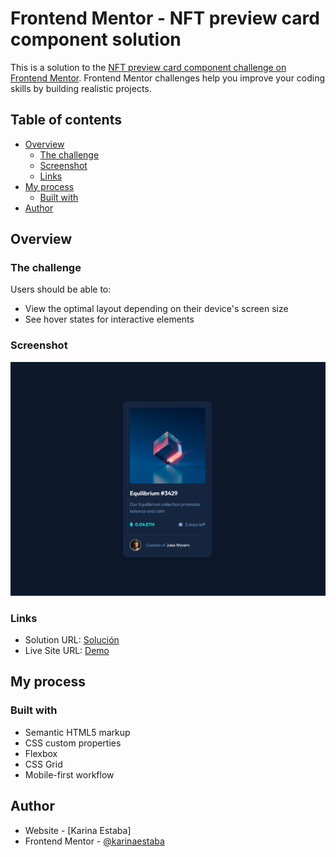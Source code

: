 # Frontend Mentor - NFT preview card component solution

This is a solution to the [NFT preview card component challenge on Frontend Mentor](https://www.frontendmentor.io/challenges/nft-preview-card-component-SbdUL_w0U). Frontend Mentor challenges help you improve your coding skills by building realistic projects. 

## Table of contents

- [Overview](#overview)
  - [The challenge](#the-challenge)
  - [Screenshot](#screenshot)
  - [Links](#links)
- [My process](#my-process)
  - [Built with](#built-with)
- [Author](#author)

## Overview

### The challenge

Users should be able to:

- View the optimal layout depending on their device's screen size
- See hover states for interactive elements

### Screenshot

![Screenshot](./screenshot.png)

### Links

- Solution URL: [Solución](https://github.com/karinaestaba/ntf-card)
- Live Site URL: [Demo](https://karinaestaba.github.io/ntf-card)

## My process

### Built with

- Semantic HTML5 markup
- CSS custom properties
- Flexbox
- CSS Grid
- Mobile-first workflow

## Author

- Website - [Karina Estaba]
- Frontend Mentor - [@karinaestaba](https://www.frontendmentor.io/profile/karinaestaba)
